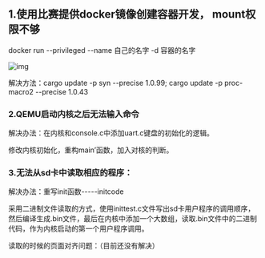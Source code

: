 ## 1.使用比赛提供docker镜像创建容器开发，  mount权限不够

docker run --privileged --name 自己的名字 -d 容器的名字

 

   ![img](file:///C:/Users/79361/AppData/Local/Temp/msohtmlclip1/01/clip_image002.jpg)

解决方法：cargo update -p syn --precise 1.0.99; cargo update -p proc-macro2 --precise 1.0.43

 



 

### 2.QEMU启动内核之后无法输入命令

解决办法：在内核和console.c中添加uart.c键盘的初始化的逻辑。

 

修改内核初始化，重构main’函数，加入对核的判断。

 



### 3.无法从sd卡中读取相应的程序：

解决办法：重写init函数-----initcode

 

采用二进制文件读取的方式，使用inittest.c文件写出sd卡用户程序的调用顺序，然后编译生成.bin文件，最后在内核中添加一个大数组，读取.bin文件中的二进制代码，作为内核启动的第一个用户程序调用。

 

读取的时候的页面对齐问题：（目前还没有解决）